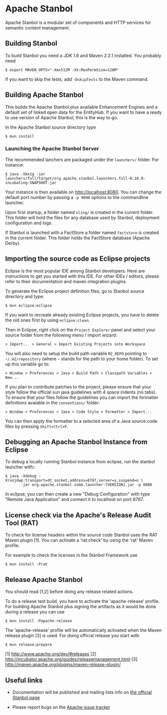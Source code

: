<!--
  Licensed to the Apache Software Foundation (ASF) under one or more
  contributor license agreements.  See the NOTICE file distributed with
  this work for additional information regarding copyright ownership.
  The ASF licenses this file to You under the Apache License, Version 2.0
  (the "License"); you may not use this file except in compliance with
  the License.  You may obtain a copy of the License at

      http://www.apache.org/licenses/LICENSE-2.0

  Unless required by applicable law or agreed to in writing, software
  distributed under the License is distributed on an "AS IS" BASIS,
  WITHOUT WARRANTIES OR CONDITIONS OF ANY KIND, either express or implied.
  See the License for the specific language governing permissions and
  limitations under the License.
-->

# Apache Stanbol

Apache Stanbol is a modular set of components and HTTP services for
semantic content management.

## Building Stanbol

To build Stanbol you need a JDK 1.6 and Maven 2.2.1 installed. You probably
need

    $ export MAVEN_OPTS="-Xmx512M -XX:MaxPermSize=128M"

If you want to skip the tests, add `-DskipTests` to the Maven command.


## Building Apache Stanbol

This builds the Apache Stanbol plus available Enhancement Engines and a
default set of linked open data for the EntityHub. If you want to have a ready
to use version of Apache Stanbol, this is the way to go.

In the Apache Stanbol source directory type

    $ mvn install
    

### Launching the Apache Stanbol Server

The recommended lanchers are packaged under the `launchers/` folder. For
instance:

    $ java -Xmx1g -jar launchers/full/target/org.apache.stanbol.launchers.full-0.10.0-incubating-SNAPSHOT.jar

Your instance is then available on <http://localhost:8080>. You can change the
default port number by passing a `-p 9090` options to the commandline launcher.

Upon first startup, a folder named `sling/` is created in the current folder.
This folder will hold the files for any database used by Stanbol, deployment
configuration and logs.

If Stanbol is launched with a FactStore a folder named `factstore` is created
in the current folder. This folder holds the FactStore database (Apache Derby).
  

## Importing the source code as Eclipse projects

Eclipse is the most popular IDE among Stanbol developers. Here are
instructions to get you started with this IDE. For other IDEs / editors,
please refer to their documentation and maven integration plugins.

To generate the Eclipse project definition files, go to Stanbol source
directory and type:

    $ mvn eclipse:eclipse

If you want to recreate already existing Eclipse projects, you have to delete
the old ones first by using `eclipse:clean`.

Then in Eclipse, right click on the `Project Explorer` panel and select
your source folder from the following menu / import wizard:

    > Import... > General > Import Existing Projects into Workspace

You will also need to setup the build path variable `M2_REPO` pointing to
`~/.m2/repository` (where `~` stands for the path to your home folder). To set
up this variable go to:

    > Window > Preferences > Java > Build Path > Classpath Variables > New...

If you plan to contribute patches to the project, please ensure that your style
follow the official sun java guidelines with 4 space indents (no tabs). To
ensure that your files follow the guidelines you can import the formatter
definitions avaiable in the `conventions/` folder:

    > Window > Preferences > Java > Code Style > Formatter > Import...

You can then apply the formatter to a selected area of a Java source code files
by pressing `Shift+Ctrl+F`.


## Debugging an Apache Stanbol Instance from Eclipse

To debug a locally running Stanbol instance from eclipse, run the stanbol
launcher with::

    $ java -Xdebug -Xrunjdwp:transport=dt_socket,address=8787,server=y,suspend=n \
           -jar org.apache.stanbol.some.launcher-[VERSION].jar -p 8080

In eclipse, you can then create a new "Debug Configuration" with type "Remote
Java Application" and connect it to localhost on port 8787.

## License check via the Apache's Release Audit Tool (RAT)

To check for license headers within the source code Stanbol uses the RAT Maven
plugin [1]. You can activate a 'rat:check' by using the 'rat' Maven profile.

For example to check the licenses in the Stanbol Framework use

    $ mvn install -Prat

## Release Apache Stanbol

You should read [1,2] before doing any release related actions.

To do a release test build, you have to activate the 'apache-release' profile.
For building Apache Stanbol plus signing the artifacts as it would be done during
a release you can use

    $ mvn install -Papache-release

The 'apache-release' profile will be automatically activated when the Maven
release plugin [3] is used. For doing official release you start with

    $ mvn release:prepare

[1] http://www.apache.org/dev/#releases
[2] http://incubator.apache.org/guides/releasemanagement.html
[3] http://maven.apache.org/plugins/maven-release-plugin/

## Useful links

  - Documentation will be published and mailing lists info on [the official
    Stanbol page](http://incubator.apache.org/stanbol/)

  - Please report bugs on the [Apache issue tracker](
    https://issues.apache.org/jira/browse/STANBOL)

